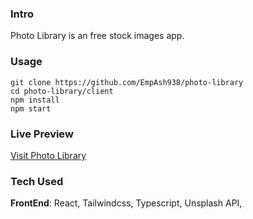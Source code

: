 ### Intro
Photo Library is an free stock images app.

### Usage
```
git clone https://github.com/EmpAsh938/photo-library
cd photo-library/client
npm install
npm start
```

### Live Preview
[Visit Photo Library](https://empash-photo-library.netlify.app)

### Tech Used
**FrontEnd**: React, Tailwindcss, Typescript, Unsplash API,


